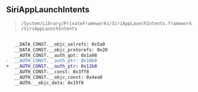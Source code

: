 ## SiriAppLaunchIntents

> `/System/Library/PrivateFrameworks/SiriAppLaunchIntents.framework/SiriAppLaunchIntents`

```diff

   __DATA_CONST.__objc_selrefs: 0x5a0
   __DATA_CONST.__objc_protorefs: 0x20
   __AUTH_CONST.__auth_got: 0x1a98
-  __AUTH_CONST.__auth_ptr: 0x10b8
+  __AUTH_CONST.__auth_ptr: 0x11b8
   __AUTH_CONST.__const: 0x3ff8
   __AUTH_CONST.__objc_const: 0x4ea0
   __AUTH.__objc_data: 0x15f8

```
